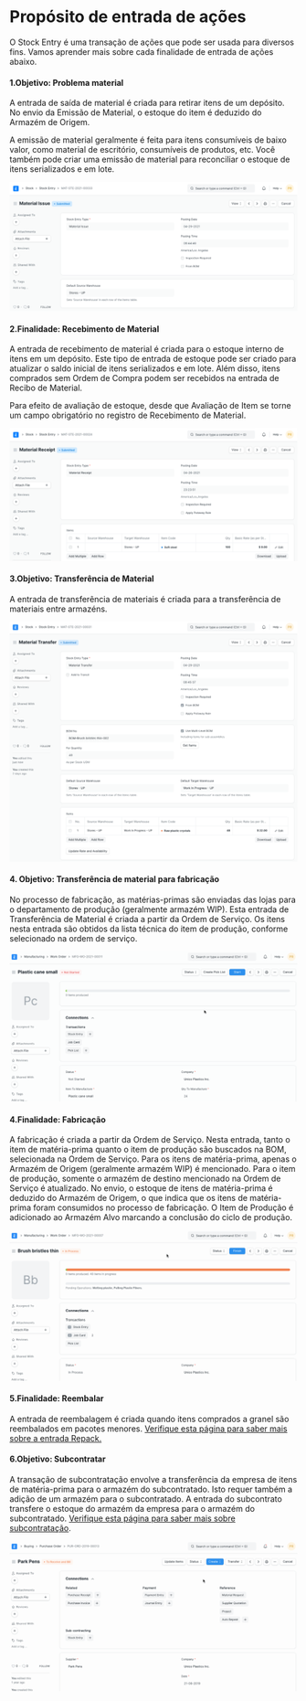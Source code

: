 # Propósito de entrada de ações



O Stock Entry é uma transação de ações que pode ser usada para diversos fins. Vamos aprender mais sobre cada finalidade de entrada de ações abaixo.


#### 1.Objetivo: Problema material


A entrada de saída de material é criada para retirar itens de um depósito. No envio da Emissão de Material, o estoque do item é deduzido do Armazém de Origem.


A emissão de material geralmente é feita para itens consumíveis de baixo valor, como material de escritório, consumíveis de produtos, etc. Você também pode criar uma emissão de material para reconciliar o estoque de itens serializados e em lote.


![Material Issue](/files/stock-entry-issue.png)


#### 2.Finalidade: Recebimento de Material


A entrada de recebimento de material é criada para o estoque interno de itens em um depósito. Este tipo de entrada de estoque pode ser criado para atualizar o saldo inicial de itens serializados e em lote. Além disso, itens comprados sem Ordem de Compra podem ser recebidos na entrada de Recibo de Material.


Para efeito de avaliação de estoque, desde que Avaliação de Item se torne um campo obrigatório no registro de Recebimento de Material.


![Recibo de material](/files/stock-entry-receipt.png)


#### 3.Objetivo: Transferência de Material


A entrada de transferência de materiais é criada para a transferência de materiais entre armazéns.


![Material Transfer](/files/stock-entry-transfer.png)


#### 4. Objetivo: Transferência de material para fabricação


No processo de fabricação, as matérias-primas são enviadas das lojas para o departamento de produção (geralmente armazém WIP). Esta entrada de Transferência de Material é criada a partir da Ordem de Serviço. Os itens nesta entrada são obtidos da lista técnica do item de produção, conforme selecionado na ordem de serviço.


![Transferência para fabricação](/files/stock-entry-manufacture-transfer.gif)


#### 4.Finalidade: Fabricação


A fabricação é criada a partir da Ordem de Serviço. Nesta entrada, tanto o item de matéria-prima quanto o item de produção são buscados na BOM, selecionada na Ordem de Serviço. Para os itens de matéria-prima, apenas o Armazém de Origem (geralmente armazém WIP) é mencionado. Para o item de produção, somente o armazém de destino mencionado na Ordem de Serviço é atualizado. No envio, o estoque de itens de matéria-prima é deduzido do Armazém de Origem, o que indica que os itens de matéria-prima foram consumidos no processo de fabricação. O Item de Produção é adicionado ao Armazém Alvo marcando a conclusão do ciclo de produção.


![Manufacture](/files/stock-entry-manufacture.gif)


#### 5.Finalidade: Reembalar


A entrada de reembalagem é criada quando itens comprados a granel são reembalados em pacotes menores. [Verifique esta página para saber mais sobre a entrada Repack.](/docs/pt/stock/articles/repack-entry.html)


#### 6.Objetivo: Subcontratar


A transação de subcontratação envolve a transferência da empresa de itens de matéria-prima para o armazém do subcontratado. Isto requer também a adição de um armazém para o subcontratado. A entrada do subcontrato transfere o estoque do armazém da empresa para o armazém do subcontratado. [Verifique esta página para saber mais sobre subcontratação](/docs/pt/manufacturing/subcontracting.html).


![Subcontract](/files/stock-entry-subcontract.gif)




